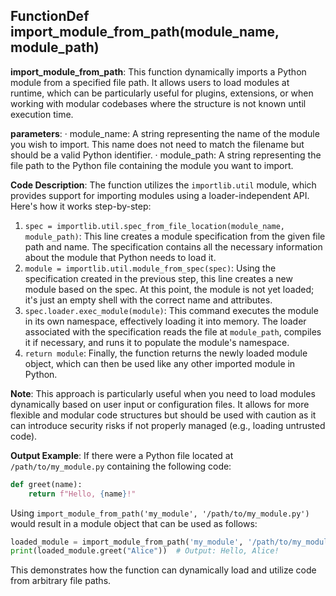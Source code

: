 ## FunctionDef import_module_from_path(module_name, module_path)
**import_module_from_path**: This function dynamically imports a Python module from a specified file path. It allows users to load modules at runtime, which can be particularly useful for plugins, extensions, or when working with modular codebases where the structure is not known until execution time.

**parameters**:
· module_name: A string representing the name of the module you wish to import. This name does not need to match the filename but should be a valid Python identifier.
· module_path: A string representing the file path to the Python file containing the module you want to import.

**Code Description**: The function utilizes the `importlib.util` module, which provides support for importing modules using a loader-independent API. Here's how it works step-by-step:
1. `spec = importlib.util.spec_from_file_location(module_name, module_path)`: This line creates a module specification from the given file path and name. The specification contains all the necessary information about the module that Python needs to load it.
2. `module = importlib.util.module_from_spec(spec)`: Using the specification created in the previous step, this line creates a new module based on the spec. At this point, the module is not yet loaded; it's just an empty shell with the correct name and attributes.
3. `spec.loader.exec_module(module)`: This command executes the module in its own namespace, effectively loading it into memory. The loader associated with the specification reads the file at `module_path`, compiles it if necessary, and runs it to populate the module's namespace.
4. `return module`: Finally, the function returns the newly loaded module object, which can then be used like any other imported module in Python.

**Note**: This approach is particularly useful when you need to load modules dynamically based on user input or configuration files. It allows for more flexible and modular code structures but should be used with caution as it can introduce security risks if not properly managed (e.g., loading untrusted code).

**Output Example**: If there were a Python file located at `/path/to/my_module.py` containing the following code:
```python
def greet(name):
    return f"Hello, {name}!"
```
Using `import_module_from_path('my_module', '/path/to/my_module.py')` would result in a module object that can be used as follows:
```python
loaded_module = import_module_from_path('my_module', '/path/to/my_module.py')
print(loaded_module.greet("Alice"))  # Output: Hello, Alice!
```
This demonstrates how the function can dynamically load and utilize code from arbitrary file paths.
